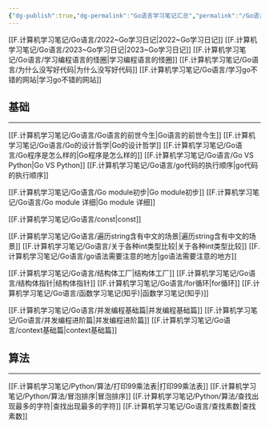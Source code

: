 ```yaml
---
{"dg-publish":true,"dg-permalink":"Go语言学习笔记汇总","permalink":"/Go语言学习笔记汇总/","noteIcon":"","created":"","updated":""}
---
```



[[F.计算机学习笔记/Go语言/2022~Go学习日记\|2022~Go学习日记]]
[[F.计算机学习笔记/Go语言/2023~Go学习日记\|2023~Go学习日记]]
[[F.计算机学习笔记/Go语言/学习编程语言的怪圈\|学习编程语言的怪圈]]
[[F.计算机学习笔记/Go语言/为什么没写好代码\|为什么没写好代码]]
[[F.计算机学习笔记/Go语言/学习go不错的网站\|学习go不错的网站]]

## 基础
---
[[F.计算机学习笔记/Go语言/Go语言的前世今生\|Go语言的前世今生]]
[[F.计算机学习笔记/Go语言/Go的设计哲学\|Go的设计哲学]]
[[F.计算机学习笔记/Go语言/Go程序是怎么样的\|Go程序是怎么样的]]
[[F.计算机学习笔记/Go语言/Go VS Python\|Go VS Python]]
[[F.计算机学习笔记/Go语言/go代码的执行顺序\|go代码的执行顺序]]

[[F.计算机学习笔记/Go语言/Go module初步\|Go module初步]]
[[F.计算机学习笔记/Go语言/Go module 详细\|Go module 详细]]

[[F.计算机学习笔记/Go语言/const\|const]]

[[F.计算机学习笔记/Go语言/遍历string含有中文的场景\|遍历string含有中文的场景]]
[[F.计算机学习笔记/Go语言/关于各种int类型比较\|关于各种int类型比较]]
[[F.计算机学习笔记/Go语言/go语法需要注意的地方\|go语法需要注意的地方]]

[[F.计算机学习笔记/Go语言/结构体工厂\|结构体工厂]]
[[F.计算机学习笔记/Go语言/结构体指针\|结构体指针]]
[[F.计算机学习笔记/Go语言/for循环\|for循环]]
[[F.计算机学习笔记/Go语言/函数学习笔记(知乎)\|函数学习笔记(知乎)]]

[[F.计算机学习笔记/Go语言/并发编程基础篇\|并发编程基础篇]]
[[F.计算机学习笔记/Go语言/并发编程进阶篇\|并发编程进阶篇]]
[[F.计算机学习笔记/Go语言/context基础篇\|context基础篇]]


## 算法
----
[[F.计算机学习笔记/Python/算法/打印99乘法表\|打印99乘法表]]
[[F.计算机学习笔记/Python/算法/冒泡排序\|冒泡排序]]
[[F.计算机学习笔记/Python/算法/查找出现最多的字符\|查找出现最多的字符]]
[[F.计算机学习笔记/Go语言/查找素数\|查找素数]]

